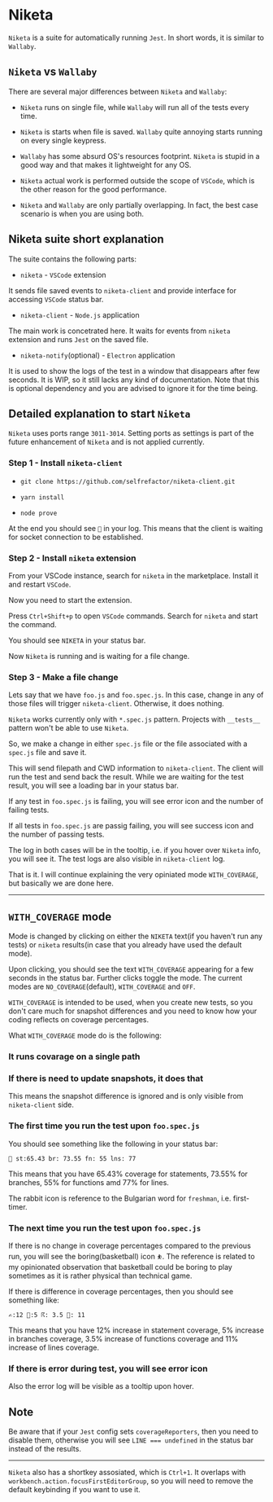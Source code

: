 # Niketa

`Niketa` is a suite for automatically running `Jest`. In short words, it is similar to `Wallaby`.

## `Niketa` vs `Wallaby`

There are several major differences between `Niketa` and `Wallaby`:

- `Niketa` runs on single file, while `Wallaby` will run all of the tests every time.

- `Niketa` is starts when file is saved. `Wallaby` quite annoying starts running on every single keypress.

- `Wallaby` has some absurd OS's resources footprint. `Niketa` is stupid in a good way and that makes it lightweight for any OS.

- `Niketa` actual work is performed outside the scope of `VSCode`, which is the other reason for the good performance.

- `Niketa` and `Wallaby` are only partially overlapping. In fact, the best case scenario is when you are using both.

## Niketa suite short explanation

The suite contains the following parts:

- `niketa` - `VSCode` extension

It sends file saved events to `niketa-client` and provide interface for accessing `VSCode` status bar.

- `niketa-client` - `Node.js` application

The main work is concetrated here. It waits for events from `niketa` extension and runs `Jest` on the saved file.

- `niketa-notify`(optional) - `Electron` application

It is used to show the logs of the test in a window that disappears after few seconds. It is WIP, so it still lacks any kind of documentation. Note that this is optional dependency and you are advised to ignore it for the time being.

## Detailed explanation to start `Niketa`

`Niketa` uses ports range `3011-3014`. Setting ports as settings is part of the future enhancement of `Niketa` and is not applied currently.

### Step 1 - Install `niketa-client`

- `git clone https://github.com/selfrefactor/niketa-client.git`

- `yarn install`

- `node prove`

At the end you should see `🏁` in your log. This means that the client is waiting for socket connection to be established.

### Step 2 - Install `niketa` extension

From your VSCode instance, search for `niketa` in the marketplace. Install it and restart `VSCode`.

Now you need to start the extension.

Press `Ctrl+Shift+p` to open `VSCode` commands. Search for `niketa` and start the command.

You should see `NIKETA` in your status bar.

Now `Niketa` is running and is waiting for a file change.

### Step 3 - Make a file change

Lets say that we have `foo.js` and `foo.spec.js`. In this case, change in any of those files will trigger `niketa-client`. Otherwise, it does nothing.

`Niketa` works currently only with `*.spec.js` pattern. Projects with `__tests__` pattern won't be able to use `Niketa`.

So, we make a change in either `spec.js` file or the file associated with a `spec.js` file and save it.

This will send filepath and CWD information to `niketa-client`. The client will run the test and send back the result. While we are waiting for the test result, you will see a loading bar in your status bar.

If any test in `foo.spec.js` is failing, you will see error icon and the number of failing tests.

If all tests in `foo.spec.js` are passig failing, you will see success icon and the number of passing tests.

The log in both cases will be in the tooltip, i.e. if you hover over `Niketa` info, you will see it. The test logs are also visible in `niketa-client` log.

That is it. I will continue explaining the very opiniated mode `WITH_COVERAGE`, but basically we are done here.

---

## `WITH_COVERAGE` mode

Mode is changed by clicking on either the `NIKETA` text(if you haven't run any tests) or `niketa` results(in case that you already have used the default mode).

Upon clicking, you should see the text `WITH_COVERAGE` appearing for a few seconds in the status bar. Further clicks toggle the mode. The current modes are `NO_COVERAGE`(default), `WITH_COVERAGE` and `OFF`.

`WITH_COVERAGE` is intended to be used, when you create new tests, so you don't care much for snapshot differences and you need to know how your coding reflects on coverage percentages.

What `WITH_COVERAGE` mode do is the following:

### It runs covarage on a single path

### If there is need to update snapshots, it does that

This means the snapshot difference is ignored and is only visible from `niketa-client` side.

### The first time you run the test upon `foo.spec.js`

You should see something like the following in your status bar:

```
🐰 st:65.43 br: 73.55 fn: 55 lns: 77
```

This means that you have 65.43% coverage for statements, 73.55% for branches, 55% for functions amd 77% for lines.

The rabbit icon is reference to the Bulgarian word for `freshman`, i.e. first-timer.

### The next time you run the test upon `foo.spec.js`

If there is no change in coverage percentages compared to the previous run, you will see the boring(basketball) icon `⛹`. The reference is related to my opinionated observation that basketball could be boring to play sometimes as it is rather physical than technical game.

If there is difference in coverage percentages, then you should see something like:

```
✍:12 🎋:5 ☈: 3.5 📜: 11
```

This means that you have 12% increase in statement coverage, 5% increase in branches coverage, 3.5% increase of functions coverage and 11% increase of lines coverage.

### If there is error during test, you will see error icon

Also the error log will be visible as a tooltip upon hover.

## Note

Be aware that if your `Jest` config sets `coverageReporters`, then you need to disable them, otherwise you will see `LINE === undefined` in the status bar instead of the results.

---

`Niketa` also has a shortkey assosiated, which is `Ctrl+1`. It overlaps with `workbench.action.focusFirstEditorGroup`, so you will need to remove the default keybinding if you want to use it.
